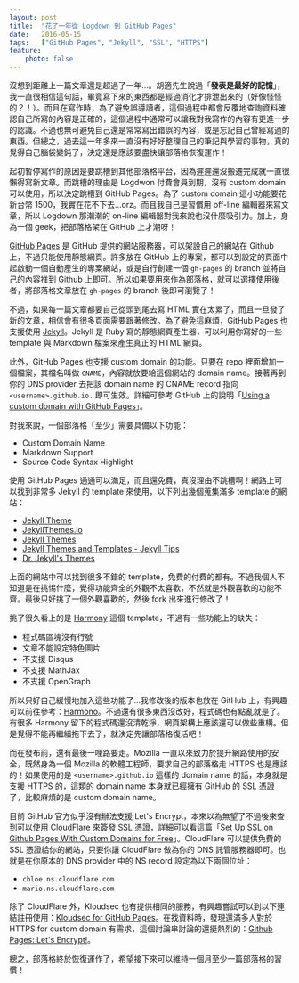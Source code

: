 ```yaml
---
layout: post
title:  "花了一年從 Logdown 到 GitHub Pages"
date:   2016-05-15
tags:   ["GitHub Pages", "Jekyll", "SSL", "HTTPS"]
feature:
    photo: false 
---
```


沒想到距離上一篇文章還是超過了一年...。胡適先生說過「**發表是最好的記憶**」，我一直很相信這句話，畢竟寫下來的東西都是經過消化才排泄出來的（好像怪怪的？！）。而且在寫作時，為了避免誤導讀者，這個過程中都會反覆地查詢資料確認自己所寫的內容是正確的，這個過程中通常可以讓我對我寫作的內容有更進一步的認識。不過也無可避免自己還是常常寫出錯誤的內容，或是忘記自己曾經寫過的東西。但總之，過去這一年多來一直沒有好好整理自己的筆記與學習的事物，真的覺得自己腦袋變鈍了，決定還是應該要盡快讓部落格恢復運作！

起初暫停寫作的原因是要跳槽到其他部落格平台，因為遲遲還沒搬遷完成就一直很懶得寫新文章。而跳槽的理由是 Logdwon 付費會員到期，沒有 custom domain 可以使用，所以決定跳槽到 GitHub Pages。為了 custom domain 這小功能要花新台幣 1500，我實在花不下去...orz。而且我自己是習慣用 off-line 編輯器來寫文章，所以 Logdown 那潮潮的 on-line 編輯器對我來說也沒什麼吸引力。加上，身為一個 geek，把部落格架在 GitHub 上才潮呀！

[GitHub Pages](https://pages.github.com/) 是 GitHub 提供的網站服務器，可以架設自己的網站在 Github 上，不過只能使用靜態網頁。許多放在 GitHub 上的專案，都可以到設定的頁面中起啟動一個自動產生的專案網站，或是自行創建一個 `gh-pages` 的 branch 並將自己的內容推到 Github 上即可。所以如果要用來作為部落格，就可以選擇使用後者，將部落格文章放在 `gh-pages` 的 branch 後即可瀏覽了！

不過，如果每一篇文章都要自己從頭到尾去寫 HTML 實在太累了，而且一旦發了新的文章，相信會有很多頁面需要跟著修改。為了避免這麻煩，GitHub Pages 也支援使用 [Jekyll](https://jekyllrb.com/)。Jekyll 是 Ruby 寫的靜態網頁產生器，可以利用你寫好的一些 template 與 Markdown 檔案來產生真正的 HTML 網頁。

此外，GitHub Pages 也支援 custom domain 的功能。只要在 repo 裡面增加一個檔案，其檔名叫做 `CNAME`，內容就放要給這個網站的 domain name。接著再到你的 DNS provider 去把該 domain name 的 CNAME record 指向 `<username>.github.io.` 即可生效。詳細可參考 GitHub 上的說明「[Using a custom domain with GitHub Pages](https://help.github.com/articles/using-a-custom-domain-with-github-pages/)」。

對我來說，一個部落格「至少」需要具備以下功能：

- Custom Domain Name
- Markdown Support
- Source Code Syntax Highlight

使用 GitHub Pages 通通可以滿足，而且還免費，真沒理由不跳槽啊！網路上可以找到非常多 Jekyll 的 template 來使用，以下列出幾個蒐集滿多 template 的網站：

- [Jekyll Theme](http://jekyllthemes.org/)
- [JekyllThemes.io](http://jekyllthemes.io/)
- [Jekyll Themes](http://themes.jekyllrc.org/)
- [Jekyll Themes and Templates - Jekyll Tips](http://jekyll.tips/templates/)
- [Dr. Jekyll's Themes](https://drjekyllthemes.github.io/)

上面的網站中可以找到很多不錯的 template，免費的付費的都有。不過我個人不知道是在挑惕什麼，覺得功能齊全的外觀不太喜歡，不然就是外觀喜歡的功能不齊。最後只好挑了一個外觀喜歡的，然後 fork 出來進行修改了！

挑了很久看上的是 [Harmony](https://github.com/gayanvirajith/harmony) 這個 template，不過有一些功能上的缺失：

- 程式碼區塊沒有行號
- 文章不能設定特色圖片
- 不支援 Disqus
- 不支援 MathJax
- 不支援 OpenGraph

所以只好自己緩慢地加入這些功能了...我修改後的版本也放在 GitHub 上，有興趣可以前往參考：[Harmono](https://github.com/KuoE0/harmono)。不過還有很多東西沒改好，程式碼也有點亂就是了。有很多 Harmony 留下的程式碼還沒清乾淨，網頁架構上應該還可以做些重構。但是覺得不能再繼續拖下去了，就決定先讓部落格復活吧！

而在發布前，還有最後一哩路要走。Mozilla 一直以來致力於提升網路使用的安全，既然身為一個 Mozilla 的軟體工程師，要求自己的部落格走 HTTPS 也是應該的！如果使用的是 `<username>.github.io` 這樣的 domain name 的話，本身就是支援 HTTPS 的，這類的 domain name 本身就已經擁有 GitHub 的 SSL 憑證了，比較麻煩的是 custom domain name。

目前 GitHub 官方似乎沒有辦法支援 Let's Encrypt，本來以為無望了不過後來查到可以使用 CloudFlare 來簽發 SSL 憑證，詳細可以看這篇「[Set Up SSL on Github Pages With Custom Domains for Free](https://sheharyar.me/blog/free-ssl-for-github-pages-with-custom-domains/)」。CloudFlare 可以提供免費的 SSL 憑證給你的網站，只要你讓 CloudFlare 做為你的 DNS 託管服務器即可。也就是在你原本的 DNS provider 中的 NS record 設定為以下兩個位址：

- `chloe.ns.cloudflare.com`
- `mario.ns.cloudflare.com`

除了 CloudFlare 外，Kloudsec 也有提供相同的服務，有興趣嘗試可以到以下連結註冊使用：[Kloudsec for GitHub Pages](https://kloudsec.com/github-pages/new)。在找資料時，發現還滿多人對於 HTTPS for custom domain 有需求，這個討論串討論的還挺熱烈的：[Github Pages: Let's Encrypt!](https://gist.github.com/coolaj86/e07d42f5961c68fc1fc8)。

總之，部落格終於恢復運作了，希望接下來可以維持一個月至少一篇部落格的習慣！
